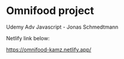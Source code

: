 # Omnifood project

Udemy Adv Javascript - Jonas Schmedtmann

Netlify link below:

https://omnifood-kamz.netlify.app/
